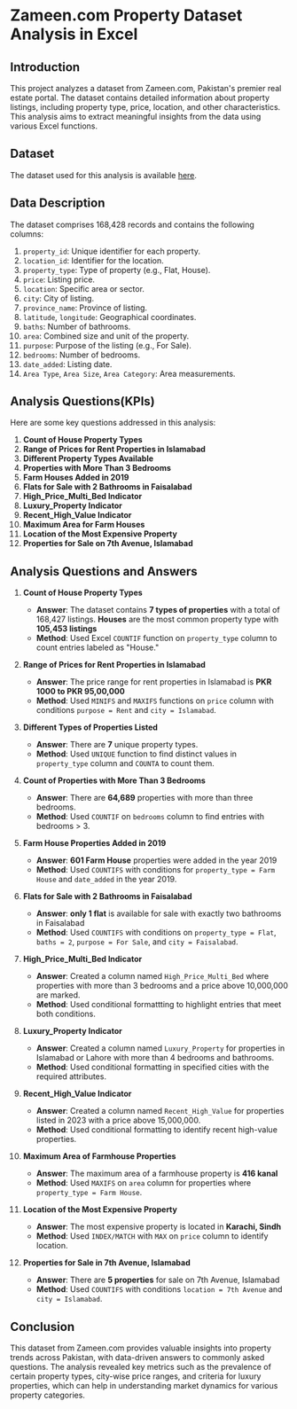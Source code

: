 # Zameen.com Property Dataset Analysis in Excel

## Introduction
This project analyzes a dataset from Zameen.com, Pakistan's premier real estate portal. The dataset contains detailed information about property listings, including property type, price, location, and other characteristics. This analysis aims to extract meaningful insights from the data using various Excel functions.

## Dataset
The dataset used for this analysis is available [here](https://github.com/ahsanfarooq1/zameen_property_in_excel/blob/main/Zameen__Property_Dataset.xlsx).


## Data Description
The dataset comprises 168,428 records and contains the following columns:
1. `property_id`: Unique identifier for each property.
2. `location_id`: Identifier for the location.
3. `property_type`: Type of property (e.g., Flat, House).
4. `price`: Listing price.
5. `location`: Specific area or sector.
6. `city`: City of listing.
7. `province_name`: Province of listing.
8. `latitude`, `longitude`: Geographical coordinates.
9. `baths`: Number of bathrooms.
10. `area`: Combined size and unit of the property.
11. `purpose`: Purpose of the listing (e.g., For Sale).
12. `bedrooms`: Number of bedrooms.
13. `date_added`: Listing date.
14. `Area Type`, `Area Size`, `Area Category`: Area measurements.

## Analysis Questions(KPIs)
Here are some key questions addressed in this analysis:
1. **Count of House Property Types**
2. **Range of Prices for Rent Properties in Islamabad**
3. **Different Property Types Available**
4. **Properties with More Than 3 Bedrooms**
5. **Farm Houses Added in 2019**
6. **Flats for Sale with 2 Bathrooms in Faisalabad**
7. **High_Price_Multi_Bed Indicator**
8. **Luxury_Property Indicator**
9. **Recent_High_Value Indicator**
10. **Maximum Area for Farm Houses**
11. **Location of the Most Expensive Property**
12. **Properties for Sale on 7th Avenue, Islamabad**

## Analysis Questions and Answers

1. **Count of House Property Types**  
   - **Answer**: The dataset contains **7 types of properties** with a total of 168,427 listings. **Houses** are the most common property type with **105,453 listings**
   - **Method**: Used Excel `COUNTIF` function on `property_type` column to count entries labeled as "House."

2. **Range of Prices for Rent Properties in Islamabad**  
   - **Answer**: The price range for rent properties in Islamabad is **PKR 1000 to PKR 95,00,000**
   - **Method**: Used `MINIFS` and `MAXIFS` functions on `price` column with conditions `purpose = Rent` and `city = Islamabad`.

3. **Different Types of Properties Listed**  
   - **Answer**: There are **7** unique property types. 
   - **Method**: Used `UNIQUE` function to find distinct values in `property_type` column and `COUNTA` to count them.

4. **Count of Properties with More Than 3 Bedrooms**  
   - **Answer**: There are **64,689** properties with more than three bedrooms.
   - **Method**: Used `COUNTIF` on `bedrooms` column to find entries with bedrooms > 3.

5. **Farm House Properties Added in 2019**  
   - **Answer**: **601 Farm House** properties were added in the year 2019
   - **Method**: Used `COUNTIFS` with conditions for `property_type = Farm House` and `date_added` in the year 2019.

6. **Flats for Sale with 2 Bathrooms in Faisalabad**  
   - **Answer**: **only 1 flat** is available for sale with exactly two bathrooms in Faisalabad
   - **Method**: Used `COUNTIFS` with conditions on `property_type = Flat`, `baths = 2`, `purpose = For Sale`, and `city = Faisalabad`.

7. **High_Price_Multi_Bed Indicator**  
   - **Answer**: Created a column named `High_Price_Multi_Bed` where properties with more than 3 bedrooms and a price above 10,000,000 are marked.
   - **Method**: Used conditional formattting to highlight entries that meet both conditions.

8. **Luxury_Property Indicator**  
   - **Answer**: Created a column named `Luxury_Property` for properties in Islamabad or Lahore with more than 4 bedrooms and bathrooms.
   - **Method**: Used conditional formatting in specified cities with the required attributes.

9. **Recent_High_Value Indicator**  
   - **Answer**: Created a column named `Recent_High_Value` for properties listed in 2023 with a price above 15,000,000.
   - **Method**: Used conditional formatting to identify recent high-value properties.

10. **Maximum Area of Farmhouse Properties**  
    - **Answer**: The maximum area of a farmhouse property is **416 kanal**
    - **Method**: Used `MAXIFS` on `area` column for properties where `property_type = Farm House`.

11. **Location of the Most Expensive Property**  
    - **Answer**: The most expensive property is located in **Karachi, Sindh**
    - **Method**: Used `INDEX/MATCH` with `MAX` on `price` column to identify location.

12. **Properties for Sale in 7th Avenue, Islamabad**  
    - **Answer**: There are **5 properties** for sale on 7th Avenue, Islamabad
    - **Method**: Used `COUNTIFS` with conditions `location = 7th Avenue` and `city = Islamabad`.

## Conclusion
This dataset from Zameen.com provides valuable insights into property trends across Pakistan, with data-driven answers to commonly asked questions. The analysis revealed key metrics such as the prevalence of certain property types, city-wise price ranges, and criteria for luxury properties, which can help in understanding market dynamics for various property categories.









